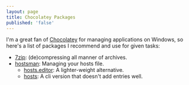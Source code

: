 ```yaml
---
layout: page
title: Chocolatey Packages
published: 'false'
---
```

I'm a great fan of [Chocolatey][chocolatey] for managing applications on Windows, so here's a list of packages I recommend and use for given tasks:

* [7zip][7zip]: (de)compressing all manner of archives.
* [hostsman][hostsman]: Managing your hosts file.
  * [hosts.editor][hosts.editor]: A lighter-weight alternative.
  * [hosts]: A cli version that doesn't add entries well.

[chocolatey]: https://chocolatey.org/
[7zip]: https://chocolatey.org/packages/7zip
[hostsman]: https://chocolatey.org/packages/hostsman
[hosts.editor]: https://chocolatey.org/packages/hosts.editor
[hosts]: https://chocolatey.org/packages/hosts

<!--
adb
adobereader
android-sdk
ant
aria2
asciidoctorj
autohotkey.portable
baretail
cabal
camstudio
ccenhancer
ccleaner
chef-client
chocolatey
chocolatey-core.extension
chocolatey-uninstall.extension
curl
discord
docker-compose
docker-kitematic
docker-machine
DotNet4.0
DotNet4.5.2
DotNet4.6.1
dropbox
dropboxifier
evernote
ext2ifs
f.lux
git
git-lfs
git-lfs.install
git.install
gnuplot
google-play-music-manager
GoogleChrome
googledrive
gpg4win
GPMDP
gradle
Graphviz
graphviz.portable
groovy
haskell-stack
inconsolata
InkScape
InputDirector
intellijidea-ultimate
javaruntime
jdk8
jq
jre8
keepass
keepass-plugin-favicon
keepass-plugin-keeagent
keepass-plugin-rdp
keepass.install
kubernetes-cli
linkshellextension
make
maven
meld
microsoft-message-analyzer
miktex
miktex.install
minecraft
minikube
mpc-hc
mRemoteNG
nmap
nodejs
nodejs.install
nssm
OpenShot
openssh
paint.net
pandoc
plantuml
poweriso
ProxySwitcher
putty
putty.portable
python
python3
rainmeter
rapidee
rescuetime
ruby
rufus
Shotcut
soapui
SourceCodePro
spotify
SQLite
steam
Sudo
sumatrapdf
sumatrapdf.commandline
sysinternals
TeraCopy
thebrain
vcredist2005
vcredist2008
vim
visualcpp-build-tools
vmwarevsphereclient
wget
windirstat
winscp
winscp.install
Xming
-->

